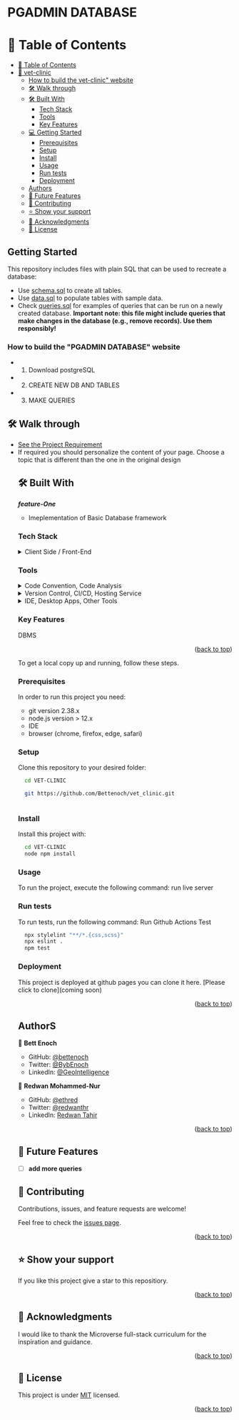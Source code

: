 <a name="readme-top"></a>


<h1>PGADMIN DATABASE</h1>

# 📗 Table of Contents

- [📗 Table of Contents](#-table-of-contents)
- [📖 vet-clinic ](#-vet-clinic-)
    - [How to build the vet-clinic" website](#how-to-build-the-vet-clinic-database)
  - [🛠 Walk through ](#-walk-through-)
  - [🛠 Built With ](#-built-with-)
    - [Tech Stack ](#tech-stack-)
    - [Tools ](#tools-)
    - [Key Features ](#key-features-)
  - [💻 Getting Started ](#-getting-started-)
    - [Prerequisites](#prerequisites)
    - [Setup](#setup)
    - [Install](#install)
    - [Usage](#usage)
    - [Run tests](#run-tests)
    - [Deployment](#deployment)
  - [Authors](#authors)
  - [🔭 Future Features ](#-future-features-)
  - [🤝 Contributing ](#-contributing-)
  - [⭐️ Show your support ](#️-show-your-support-)
  - [🙏 Acknowledgments ](#-acknowledgments-)
  - [📝 License ](#-license-)

## Getting Started

This repository includes files with plain SQL that can be used to recreate a database:

- Use [schema.sql](./schema.sql) to create all tables.
- Use [data.sql](./data.sql) to populate tables with sample data.
- Check [queries.sql](./queries.sql) for examples of queries that can be run on a newly created database. **Important note: this file might include queries that make changes in the database (e.g., remove records). Use them responsibly!**

<a name="readme-top"></a>

### How to build the "PGADMIN DATABASE" website

- 1. Download postgreSQL
- 2. CREATE NEW DB AND TABLES
- 3. MAKE QUERIES

## 🛠 Walk through <a name="walk-through"></a>

<ul>
  <li><a href="https://github.com/microverseinc/curriculum-databases/blob/main/db-structure/vet_clinic_create_tables.md">See the Project Requirement</a></li>
  <li>If required you should personalize the content of your page. Choose a topic that is different than the one in the original design</li>



## 🛠 Built With <a name="built-with"></a>

**_feature-One_**

- Imeplementation of Basic Database framework



### Tech Stack <a name="tech-stack"></a>

<details>
  <summary>Client Side / Front-End</summary>
  <ul>
    <li><a href="https://www.w3.org/html/">SQL</a></li>
    
  </ul>
</details>


<!-- Features -->

### Tools <a name="tools"></a>

  <details>
    <summary>Code Convention, Code Analysis</summary>
      <ul>
        <li><a href="https://eslint.org/">ESLint</a></li>
        <li><a href="https://webhint.io/">Webhint</a></li>
        <li><a href="https://stylelint.io/">Stylelint</a></li>
        <li><a href="https://chrome.google.com/webstore/detail/lighthouse/blipmdconlkpinefehnmjammfjpmpbjk?hl=en">Lighthouse</a></li>
        <li><a href="https://www.npmjs.com/package/npm-check">node_modules checker</a></li>
      </ul>
  </details>
  <details>
    <summary>Version Control, CI/CD, Hosting Service</summary>
      <ul>
        <li><a href="https://pages.github.com/">Github Pages</a></li>
        <li><a href="https://github.com/features/actions">Github Actions</a></li>
        <li><a href="https://git-scm.com/">Git</a></li>
      </ul>
  </details>
  <details>
    <summary>IDE, Desktop Apps, Other Tools</summary>
      <ul>
        <li><a href="https://code.visualstudio.com/">Visual Studio Code</a></li>
        <li><a href="https://desktop.github.com/">Github Desktop</a></li>
        <li><a href="https://www.behance.net/">Behance</a></li>
      </ul>
  </details>

### Key Features <a name="key-features"></a>


DBMS

<p align="right">(<a href="#readme-top">back to top</a>)</p>


To get a local copy up and running, follow these steps.

### Prerequisites

In order to run this project you need:

- git version 2.38.x
- node.js version > 12.x
- IDE
- browser (chrome, firefox, edge, safari)

### Setup

Clone this repository to your desired folder:

```sh
  cd VET-CLINIC

  git https://github.com/Bettenoch/vet_clinic.git
 
```

### Install

Install this project with:

```sh
  cd VET-CLINIC
  node npm install
```

### Usage

To run the project, execute the following command:
run live server

### Run tests

To run tests, run the following command:
Run Github Actions Test

```sh
  npx stylelint "**/*.{css,scss}"
  npx eslint .
  npm test
```

### Deployment

This project is deployed at github pages you can clone it here. [Please click to clone](coming soon)

<p align="right">(<a href="#readme-top">back to top</a>)</p>

## AuthorS

👤 **Bett Enoch**

- GitHub: [@bettenoch](https://github.com/Bettenoch)
- Twitter: [@BybEnoch](https://twitter.com/BybEnoch)
- LinkedIn: [@GeoIntelligence](https://www.linkedin.com/in/bett-kipngeno-enock-8b5153214/)

👤 **Redwan Mohammed-Nur**

- GitHub: [@ethred](https://github.com/ethred)
- Twitter: [@redwanthr](https://twitter.com/@redwanthr)
- LinkedIn: [Redwan Tahir](https://www.linkedin.com/in/redwan-tahir-78260733/)


<p align="right">(<a href="#readme-top">back to top</a>)</p>

## 🔭 Future Features <a name="future-features"></a>


- [ ] **add more queries**

  

## 🤝 Contributing <a name="contributing"></a>

Contributions, issues, and feature requests are welcome!

Feel free to check the [issues page](https://github.com/Bettenoch/vet_clinic/issues).

<p align="right">(<a href="#readme-top">back to top</a>)</p>

## ⭐️ Show your support <a name="support"></a>

If you like this project give a star to this repositiory.

<p align="right">(<a href="#readme-top">back to top</a>)</p>

## 🙏 Acknowledgments <a name="acknowledgements"></a>

I would like to thank the Microverse full-stack curriculum for the inspiration and guidance.

<p align="right">(<a href="#readme-top">back to top</a>)</p>

## 📝 License <a name="license"></a>

This project is under [MIT](https://github.com/Bettenoch/vet_clinic/blob/database-perfomance-audit/LICENSE) licensed.

<p align="right">(<a href="#readme-top">back to top</a>)</p>